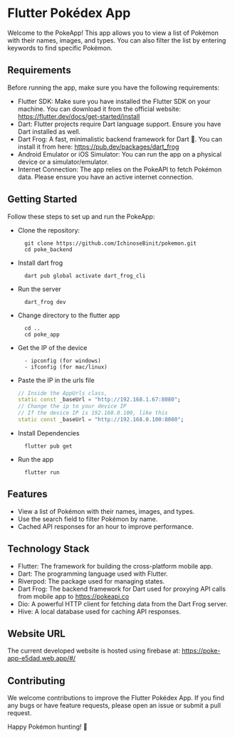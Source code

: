 # Flutter Pokédex App

Welcome to the PokeApp! This app allows you to view a list of Pokémon with their names, images, and types. You can also filter the list by entering keywords to find specific Pokémon.

## Requirements

Before running the app, make sure you have the following requirements:

- Flutter SDK: Make sure you have installed the Flutter SDK on your machine. You can download it from the official website: https://flutter.dev/docs/get-started/install
- Dart: Flutter projects require Dart language support. Ensure you have Dart installed as well.
- Dart Frog: A fast, minimalistic backend framework for Dart 🎯. You can install it from here: https://pub.dev/packages/dart_frog
- Android Emulator or iOS Simulator: You can run the app on a physical device or a simulator/emulator.
- Internet Connection: The app relies on the PokeAPI to fetch Pokémon data. Please ensure you have an active internet connection.

## Getting Started

Follow these steps to set up and run the PokeApp:

- Clone the repository:

        git clone https://github.com/IchinoseBinit/pokemon.git
        cd poke_backend

- Install dart frog 
  
        dart pub global activate dart_frog_cli
        
- Run the server

        dart_frog dev

- Change directory to the flutter app

        cd ..
        cd poke_app

- Get the IP of the device

        - ipconfig (for windows)
        - ifconfig (for mac/linux)

- Paste the IP in the urls file
    ``` dart
    // Inside the AppUrls class,
    static const _baseUrl = "http://192.168.1.67:8080";
    // Change the ip to your device IP
    // If the device IP is 192.168.0.100, like this
    static const _baseUrl = "http://192.168.0.100:8080";
    ```


- Install Dependencies
  
        flutter pub get

- Run the app
  
        flutter run




## Features

- View a list of Pokémon with their names, images, and types.
- Use the search field to filter Pokémon by name.
- Cached API responses for an hour to improve performance.


## Technology Stack

- Flutter: The framework for building the cross-platform mobile app.
- Dart: The programming language used with Flutter.
- Riverpod: The package used for managing states.
- Dart Frog: The backend framework for Dart used for proxying API calls from mobile app to https://pokeapi.co
- Dio: A powerful HTTP client for fetching data from the Dart Frog server.
- Hive: A local database used for caching API responses.

## Website URL

The current developed website is hosted using firebase at: https://poke-app-e5dad.web.app/#/

## Contributing

We welcome contributions to improve the Flutter Pokédex App. If you find any bugs or have feature requests, please open an issue or submit a pull request.

Happy Pokémon hunting! 🐾
